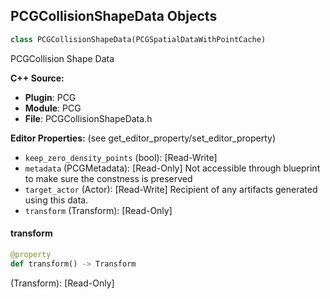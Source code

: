 ## PCGCollisionShapeData Objects

```python
class PCGCollisionShapeData(PCGSpatialDataWithPointCache)
```

PCGCollision Shape Data

**C++ Source:**

- **Plugin**: PCG
- **Module**: PCG
- **File**: PCGCollisionShapeData.h

**Editor Properties:** (see get_editor_property/set_editor_property)

- ``keep_zero_density_points`` (bool):  [Read-Write]
- ``metadata`` (PCGMetadata):  [Read-Only] Not accessible through blueprint to make sure the constness is preserved
- ``target_actor`` (Actor):  [Read-Write] Recipient of any artifacts generated using this data.
- ``transform`` (Transform):  [Read-Only]

<a id="unreal.PCGCollisionShapeData.transform"></a>

#### transform

```python
@property
def transform() -> Transform
```

(Transform):  [Read-Only]

<a id="unreal.PCGCombinePointsSettings"></a>